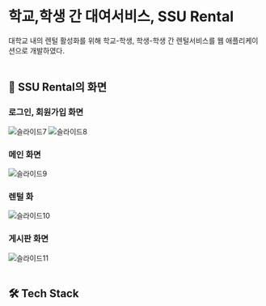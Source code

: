 # 학교,학생 간 대여서비스, SSU Rental
대학교 내의 렌털 활성화를 위해 학교-학생, 학생-학생 간 렌털서비스를 웹 애플리케이션으로 개발하였다.
<br></br>
## 📢 SSU Rental의 화면
### 로그인, 회원가입 화면
![슬라이드7](https://user-images.githubusercontent.com/67940557/209674589-9e772fdd-511b-46f4-bf2f-a47b0e95d1aa.png)
![슬라이드8](https://user-images.githubusercontent.com/67940557/209674622-5cb4e4ee-d205-451e-ab9f-8267616d27c4.png)
### 메인 화면
![슬라이드9](https://user-images.githubusercontent.com/67940557/209674680-4a350dfd-6ec2-44ab-85d1-3acce03d0069.png)
### 렌털 화
![슬라이드10](https://user-images.githubusercontent.com/67940557/209675248-66616994-9e27-450b-a1c9-44bc6b819108.png)
### 게시판 화면
![슬라이드11](https://user-images.githubusercontent.com/67940557/209674883-ce8ddc1b-9183-496c-b37d-9e36bdbf5f3e.png)
<br></br>
## 🛠 Tech Stack
